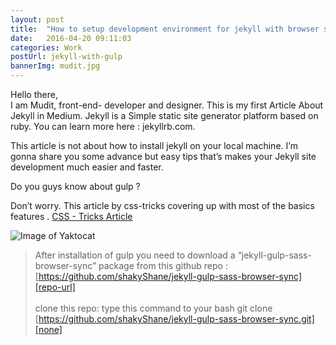 ```yaml
---
layout: post
title:  "How to setup development environment for jekyll with browser sync"
date:   2016-04-20 09:11:03
categories: Work
postUrl: jekyll-with-gulp
bannerImg: mudit.jpg
---
```


Hello there,<br />
I am Mudit, front-end- developer and designer. This is my first Article About Jekyll in Medium. Jekyll is a Simple static site generator platform based on ruby. You can learn more here : jekyllrb.com.

This article is not about how to install jekyll on your local machine. I’m gonna share you some advance but easy tips that’s makes your Jekyll site development much easier and faster.

Do you guys know about gulp ?

Don’t worry. This article by css-tricks covering up with most of the basics features .
[ CSS - Tricks Article ][css-tricks]

![Image of Yaktocat](https://cdn-images-1.medium.com/max/1100/1*BhKLerYwVqd5j1ijfLgB_g.jpeg)


>After installation of gulp you need to download a “jekyll-gulp-sass-browser-sync” package from this github repo :
[https://github.com/shakyShane/jekyll-gulp-sass-browser-sync][repo-url]
<br><br>
clone this repo: type this command to your bash
git clone [https://github.com/shakyShane/jekyll-gulp-sass-browser-sync.git][none]


<!-- 
Jekyll also offers powerful support for code snippets:

Check out the [Jekyll docs][jekyll] for more info on how to get the most out of Jekyll. File all bugs/feature requests at [Jekyll's GitHub repo][jekyll-gh]. -->

[jekyll-gh]: https://github.com/mojombo/jekyll
[jekyll]:    http://jekyllrb.com
[css-tricks]: https://css-tricks.com/gulp-for-beginners/ 
[repo-url]: https://github.com/shakyShane/jekyll-gulp-sass-browser-sync
[none]: javascript:void(0)